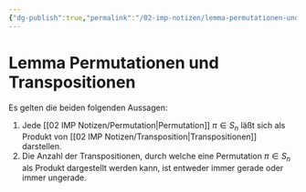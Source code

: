 ```yaml
---
{"dg-publish":true,"permalink":"/02-imp-notizen/lemma-permutationen-und-transpositionen/"}
---
```


# Lemma Permutationen und Transpositionen

Es gelten die beiden folgenden Aussagen:

1. Jede [[02 IMP Notizen/Permutation\|Permutation]] $\pi \in S_n$ läßt sich als Produkt von [[02 IMP Notizen/Transposition\|Transpositionen]] darstellen.
2. Die Anzahl der Transpositionen, durch welche eine Permutation $\pi \in S_n$ als Produkt dargestellt werden kann, ist entweder immer gerade oder immer ungerade.